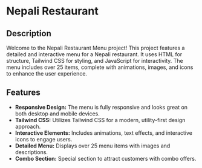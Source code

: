 # Nepali Restaurant

## Description

Welcome to the Nepali Restaurant Menu project!
This project features a detailed and interactive menu for a Nepali restaurant.
It uses HTML for structure, Tailwind CSS for styling, and JavaScript for interactivity.
The menu includes over 25 items, complete with animations, images, and icons to enhance the user experience.

## Features

- **Responsive Design:** The menu is fully responsive and looks great on both desktop and mobile devices.
- **Tailwind CSS:** Utilizes Tailwind CSS for a modern, utility-first design approach.
- **Interactive Elements:** Includes animations, text effects, and interactive icons to engage users.
- **Detailed Menu:** Displays over 25 menu items with images and descriptions.
- **Combo Section:** Special section to attract customers with combo offers.
